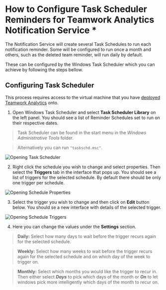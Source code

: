 # How to Configure Task Scheduler Reminders for Teamwork Analytics Notification Service *

The Notification Service will create several Task Schedules to run each notification reminder. Some will be configured to run once a month and others, such as the deleted team reminder, will run daily by default.

These can be configured by the Windows Task Scheduler which you can achieve by following the steps bellow.

## Configuring Task Scheduler

This process requires access to the virtual machine that you have [deployed Teamwork Analytics](README.md) onto.

1. Open Windows Task Scheduler and select **Task Scheduler Library** on the left panel. You should see a list of Reminder Schedules set to run on their respective dates.

  >Task Scheduler can be found in the start menu in the *Windows Administrative Tools* folder.

  >Alternatively you can run `"taskschd.msc"`.

![Opening Task Scheduler](images/scheduler-base.png)

2. Right click the schedule you wish to change and select properties. Then select the **Triggers** tab in the interface that pops up. You should see a list of triggers for the selected schedule. By default there should be only one trigger per schedule.

![Opening Schedule Properties](images/scheduler-properties.png)

3. Select the trigger you wish to change and then click on **Edit** button below. You should se a new interface with details of the selected trigger.

![Opening Schedule Triggers](images/scheduler-trigger.png)

4. Here you can change the values under the **Settings** section. 

  > **Daily:** Select how many days to wait before the trigger recurs again for the selected schedule.

  > **Weekly:** Select how many weeks to wait before the trigger recurs again for the selected schedule and on which day of the week to trigger on.

  > **Monthly:** Select which months you would like the trigger to recur in. Then either select ***Days*** to pick which days of the month or ***On*** to let windows pick more intelligently which days of the month to recur on.
